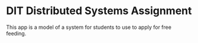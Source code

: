 # DIT Distributed Systems Assignment
This app is a model of a system for students to use to apply for free feeding.


